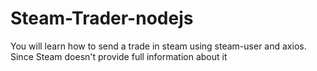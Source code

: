 # Steam-Trader-nodejs

You will learn how to send a trade in steam using steam-user and axios. Since Steam doesn't provide full information about it
